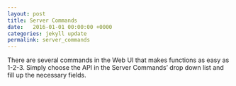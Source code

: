 ```yaml
---
layout: post
title: Server Commands
date:   2016-01-01 00:00:00 +0000
categories: jekyll update
permalink: server_commands
---
```


There are several commands in the Web UI that makes functions as easy as 1-2-3. Simply choose the API in the Server Commands’ drop down list and fill up the necessary fields. 
